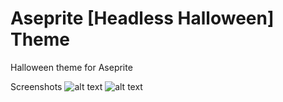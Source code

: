 # Aseprite [Headless Halloween] Theme
Halloween theme for Aseprite

Screenshots
![alt text](https://img4.hostingpics.net/pics/626833Skin1.png)
![alt text](https://img4.hostingpics.net/pics/200138Skin2.png)
